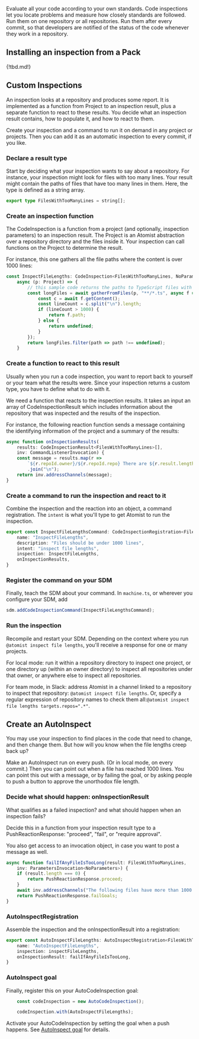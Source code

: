 Evaluate all your code according to your own standards. Code inspections let you locate problems and
measure how closely standards are followed. Run them on one repository or all repositories. Run them after every commit, so that developers are notified of the status of the code whenever they work in a repository.

## Installing an inspection from a Pack

{!tbd.md!}

## Custom Inspections

An inspection looks at a repository and produces some report. It is implemented as a function from Project to an inspection result, plus a separate function to react to these results. You decide what an inspection result contains, how to populate it, and how to react to them.

Create your inspection and a command to run it on demand in any project or projects. Then you can add it as an automatic inspection to every commit, if you like.

### Declare a result type

Start by deciding what your inspection wants to say about a repository. For instance, your inspection might look for files with too many lines. 
Your result might contain the paths of files that have too many lines in them.
Here, the type is defined as a string array.

```typescript 
export type FilesWithTooManyLines = string[];
```

### Create an inspection function

The CodeInspection is a function from a project (and optionally, inspection parameters) 
to an inspection result. The Project is an Atomist abstraction over a repository directory
and the files inside it. Your inspection can call functions on the Project to determine the result.

For instance, this one gathers all the file paths where the content is over 1000 lines:

```typescript
const InspectFileLengths: CodeInspection<FilesWithTooManyLines, NoParameters> =
    async (p: Project) => {
        // this sample code returns the paths to TypeScript files with over 1000 lines
        const longFiles = await gatherFromFiles(p, "**/*.ts", async f => {
            const c = await f.getContent();
            const lineCount = c.split("\n").length;
            if (lineCount > 1000) {
                return f.path;
            } else {
                return undefined;
            }
        });
        return longFiles.filter(path => path !== undefined);
    }
```

### Create a function to react to this result

Usually when you run a code inspection, you want to report back to yourself or your team what the results were. Since your inspection returns a custom type, you have to define what to do with it.

We need a function that reacts to the inspection results. It takes an input an array of CodeInspectionResult which includes information about the repository that was inspected and the results of the inspection.

For instance, the following reaction function sends a message containing the identifying information of the project and a summary of the results:

```typescript
async function onInspectionResults(
    results: CodeInspectionResult<FilesWithTooManyLines>[],
    inv: CommandListenerInvocation) {
    const message = results.map(r =>
        `${r.repoId.owner}/${r.repoId.repo} There are ${r.result.length} files with too many lines`)
        .join("\n");
    return inv.addressChannels(message);
}
```

### Create a command to run the inspection and react to it

Combine the inspection and the reaction into an object, a command registration. The `intent` is what you'll type to get Atomist to run the inspection.

```typescript
export const InspectFileLengthsCommand: CodeInspectionRegistration<FilesWithTooManyLines, NoParameters> = {
    name: "InspectFileLengths",
    description: "Files should be under 1000 lines",
    intent: "inspect file lengths",
    inspection: InspectFileLengths,
    onInspectionResults,
}
```

### Register the command on your SDM

Finally, teach the SDM about your command. In `machine.ts`, or 
wherever you configure your SDM, add 

```typescript
sdm.addCodeInspectionCommand(InspectFileLengthsCommand);
```

### Run the inspection

Recompile and restart your SDM. Depending on the context where you run `@atomist inspect file lengths`, you'll receive a response for one or many projects.

For local mode: run it within a repository directory to inspect one project, or one directory up (within an owner directory) to inspect all repositories under that owner, or anywhere else to inspect all repositories.

For team mode, in Slack: address Atomist in a channel linked to a repository to inspect that repository: `@atomist inspect file lengths`.
Or, specify a regular expression of repository names to check them all:`@atomist inspect file lengths targets.repos=".*"`.

## Create an AutoInspect

You may use your inspection to find places in the code that need to change, and then change them. But how will you know when the file lengths creep back up?

Make an AutoInspect run on every push. (Or in local mode, on every commit.) Then you can point out when a file has reached 1000 lines. You can point this out with a message, or by failing the goal, or by asking people to push a button to approve the unorthodox file length.

### Decide what should happen: onInspectionResult

What qualifies as a failed inspection? and what should happen when an inspection fails?

Decide this in a function from your inspection result type to a PushReactionResponse: "proceed", "fail", or "require approval".

You also get access to an invocation object, in case you want to post a message as well.

```typescript
async function failIfAnyFileIsTooLong(result: FilesWithTooManyLines,
    inv: ParametersInvocation<NoParameters>) {
    if (result.length === 0) {
        return PushReactionResponse.proceed;
    }
    await inv.addressChannels("The following files have more than 1000 lines:\n" + result.join("\n"));
    return PushReactionResponse.failGoals;
}
```

### AutoInspectRegistration

Assemble the inspection and the onInspectionResult into a registration:

```typescript
export const AutoInspectFileLengths: AutoInspectRegistration<FilesWithTooManyLines, NoParameters> = {
    name: "AutoInspectFileLengths",
    inspection: inspectFileLengths,
    onInspectionResult: failIfAnyFileIsTooLong,
}
```

### AutoInspect goal

Finally, register this on your AutoCodeInspection goal:

```typescript
    const codeInspection = new AutoCodeInspection();

    codeInspection.with(AutoInspectFileLengths);
```

Activate your AutoCodeInspection by setting the goal when a push happens. See [AutoInspect goal][autoinspect-goal] for details. 

[autoinspect-goal]: goal.md#autoinspect (AutoInspect Goal) 

